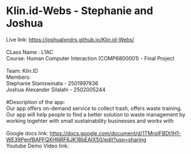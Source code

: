 # Klin.id-Webs - Stephanie and Joshua
Live link: https://joshualxndrs.github.io/Klin.id-Webs/
<br>
<br>
CLass Name : L1AC
<br>
Course: Human Computer Interaction (COMP6800001) - Final Project
<br>
<br>
Team: Klin.ID
<br>
Members:
<br>
Stephanie Staniswinata - 2501997836
<br>
Joshua Alexander Silalahi - 2502005244
<br>
<br>
#Description of the app:
<br>
Our app offers on-demand service to collect trash, offers waste training. Our app will help people to find a better solution to waste management by working togehter with small sustainability businesses and works with
<br>
<br>
Google docs link: https://docs.google.com/document/d/1TMrpIFBDt1H1-WE39PenfBAPFQXHNRF6JK18bEAIX50/edit?usp=sharing
<br>
Youtube Demo Video link:
